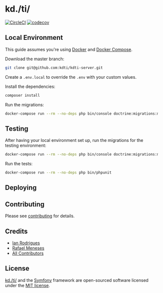 # kd./ti/

[![CircleCI](https://circleci.com/gh/kdti/kdti-server/tree/master.svg?style=svg)](https://circleci.com/gh/kdti/kdti-server/tree/master)
[![codecov](https://codecov.io/gh/kdti/kdti-server/branch/master/graph/badge.svg)](https://codecov.io/gh/kdti/kdti-server)

## Local Environment

This guide assumes you're using [Docker](https://docker.io) and [Docker Compose](https://docs.docker.com/compose/).

Download the master branch:

```bash
git clone git@github.com:kdti/kdti-server.git
```

Create a `.env.local` to override the `.env` with your custom values.

Install the dependencies:

```bash
composer install
```

Run the migrations:

```bash
docker-compose run --rm --no-deps php bin/console doctrine:migrations:migrate
```

## Testing

After having your local environment set up, run the migrations for the testing environment:

```bash
docker-compose run --rm --no-deps php bin/console doctrine:migrations:migrate --env test
```

Run the tests:

```bash
docker-compose run --rm --no-deps php bin/phpunit
```

## Deploying


## Contributing

Please see [contributing](contributing.md) for details.

## Credits

- [Ian Rodrigues](https://github.com/ianrodrigues)
- [Rafael Meneses](https://github.com/rtio)
- [All Contributors](../../contributors)

## License

[kd./ti/](https://kdti.dev) and the [Symfony](https://symfony.com) framework are open-sourced software licensed under the [MIT license](license.md).
